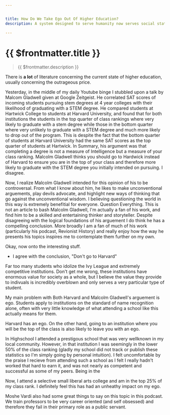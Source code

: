 ```yaml
---


title: How Do We Take Ego Out Of Higher Education?
description: A system designed to serve humanity now serves social status.

---
```



# {{ $frontmatter.title }}
  >{{ $frontmatter.description }}

There is **a lot** of literature concerning the current state of higher education, usually concerning the outrageous price.

Yesterday, in the middle of my daily Youtube binge I stubbled upon a talk by Malcom Gladwell given at Google Zeitgeist. He correlated SAT scores of incoming students pursuing stem degrees at 4 year colleges with their likelihood of graduating with a STEM degree. He compared students at Hartwick College to students at Harvard University, and found that for both institutions the students in the top quarter of class rankings where very likely to graduate with a stem degree while those in the bottom quarter where very unlikely to graduate with a STEM degree and much more likely to drop out of the program. This is despite the fact that the bottom quarter of students at Harvard University had the same SAT scores as the top quarter of students at Hartwick. In Summary, his argument was that completing a degree is not a measure of Intelligence but a measure of your class ranking. Malcolm Gladwell thinks you should go to Hardwick instead of Harvard to ensure you are in the top of your class and therefore more likely to graduate with the STEM degree you initially intended on pursuing. I disagree.

Now, I realize Malcolm Gladwell intended for this opinion of his to be controversal. From what I know about him, he likes to make unconventional arguements, play devils advocate, and highlight new ways of thinking that go against the unconventional wisdom. I believing questioning the world in this way is extremely benefitial for everyone. Question Everything. This is not an article to bash Malcolm Gladwell, I'm actually a fan of his work, and find him to be a skilled and entertaining thinker and storyteller. Despite disagreeing with the logical foundations of his arguement I do think he has a compelling conclusion. More broadly I am a fan of much of his work (particularly his podcast,  Revionist History) and really enjoy how the way he presents his topics inspires me to contemplate them further on my own.

Okay, now onto the interesting stuff.

- I agree with the conclusion, "Don't go to Harvard"

Far too many students who idolize the Ivy League and extremely competitive institutions. Don't get me wrong, these institutions have enormous value for society as a whole, but I believe the value they provide to indivuals is incredibly overblown and only serves a very particular type of student.


My main problem with Both Harvard and Malcolm Gladwell's arguement is ego. Students apply to institutions on the standard of name recognition alone, often with very little knowledge of what attending a school like this actually means for them.

Harvard has an ego. On the other hand, going to an institution where you will be the top of the class is also likely to leave you with an ego.

In Highschool I attended a prestigous school that was very wellknown in my local community. However, in that institution I was seemingly in the lower 50% of the class ranking (gladly my school did not track or publish these statistics so I'm simply going by personal intuition). I felt uncomfortable by the praise I recieve from attending such a school as  I felt I really hadn't worked that hard to earn it, and was not nearly as competent and successful as some of my peers.
Being in the 




Now, I attend a selective small liberal arts college and am in the top 25% of my class rank. I definitely feel this has had an unheathy impact on my ego.


Moshe Vardi also had some great things to say on this topic in this podcast. We train professors to be very career oriented (and self obsessed) and therefore they fail in their primary role as a public servant.
